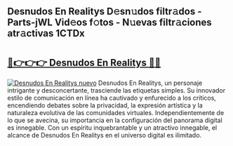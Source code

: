 ## Desnudos En Realitys D𝚎sn𝚞dos filtr𝚊dos - Parts-jWL Vid𝚎os f𝚘tos - N𝚞evas filtr𝚊ciones atr𝚊ctivas 1CTDx

# <h2><a href="http://mb3cvg.tromn.icu/?c=Desnudos+En+Realitys">🔗👉👉👉 Desnudos En Realitys 🔗🔗</a></h2>

[![Desnudos En Realitys nuevo](https://i.imgur.com/pEAQMta.gif)](http://mb3cvg.tromn.icu/?c=Desnudos+En+Realitys)
Desnudos En Realitys, un personaje intrigante y desconcertante, trasciende las etiquetas simples. Su innovador estilo de comunicación en línea ha cautivado y enfurecido a los críticos, encendiendo debates sobre la privacidad, la expresión artística y la naturaleza evolutiva de las comunidades virtuales. Independientemente de lo que se avecina, su importancia en la configuración del panorama digital es innegable. Con un espíritu inquebrantable y un atractivo innegable, el alcance de Desnudos En Realitys en el universo digital es ilimitado.

